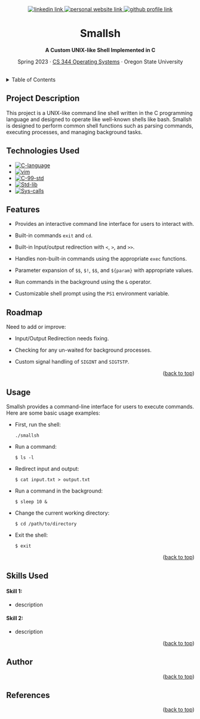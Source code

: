 <!-- Improved compatibility of back to top link: See: https://github.com/othneildrew/Best-README-Template/pull/73 -->
<a name="readme-top"></a>

<!-- Centered title section with descriptive lines -->
<div align="center">
  <p>
    <a href="www.linkedin.com/in/lubrano-alexander">
      <img src="https://img.shields.io/badge/LinkedIn-0A66C2?style=for-the-badge&logo=linkedin" alt="linkedin link" />
    </a>
    <a href="https://lubranoa.github.io">
      <img src="https://img.shields.io/badge/Personal_Site-47b51b?style=for-the-badge" alt="personal website link" />
    </a>
    <a href="https://github.com/lubranoa">
      <img src="https://img.shields.io/badge/GitHub-8A2BE2?style=for-the-badge&logo=github" alt="github profile link" />
    </a>
  </p>
  <!-- Titles and Subtitles -->
  <h1 align="center">Smallsh</h1>
  <p align="center">
    <b>A Custom UNIX-like Shell Implemented in C</b>
  </p>
  <p align="center">
    Spring 2023 · <a href="https://ecampus.oregonstate.edu/soc/ecatalog/ecoursedetail.htm?subject=CS&coursenumber=344&termcode=ALL">CS 344 Operating Systems</a> · Oregon State University
  </p>
  <br />
</div>

<!-- Table of Contents -->
<details>
  <summary>Table of Contents</summary>
    
  - [Project Description](#project-description)
  - [Technologies Used](#technologies-used)
  - [Features](#features)
  - [Usage](#usage)
    - [Highlight 1](#highlight-1)
    - [Highlight 2](#highlight-2)
  - [Skills Used](#skills-used)
    - [Skill 1](#skill-1)
    - [Skill 2](#skill-2)
  - [References](#references)

</details>

## Project Description
This project is a UNIX-like command line shell written in the C programming language and designed to operate like well-known shells like bash. Smallsh is designed to perform common shell functions such as parsing commands, executing processes, and managing background tasks.

## Technologies Used
  - [![C-language][C-language]][C-language-url]
  - [![vim][vim]][vim-url]
  - [![C-99-std][C-99-std]][C-99-std-url]
  - [![Std-lib][Std-lib]][Std-lib-url]
  - [![Sys-calls][Sys-calls]][Sys-calls-url]

## Features
  - Provides an interactive command line interface for users to interact with.

  - Built-in commands `exit` and `cd`.

  - Built-in Input/output redirection with `<`, `>`, and `>>`.

  - Handles non-built-in commands using the appropriate `exec` functions.

  - Parameter expansion of `$$`, `$!`, `$$`, and `${param}` with appropriate values.

  - Run commands in the background using the `&` operator.

  - Customizable shell prompt using the `PS1` environment variable.

## Roadmap
Need to add or improve:
    
  - Input/Output Redirection needs fixing.
    
  - Checking for any un-waited for background processes.

  - Custom signal handling of `SIGINT` and `SIGTSTP`.
 

<p align="right">(<a href="#readme-top">back to top</a>)</p>

## Usage
Smallsh provides a command-line interface for users to execute commands. Here are some basic usage examples:

  - First, run the shell:
    ```
    ./smallsh
    ```

  - Run a command:
    ```
    $ ls -l
    ```

  - Redirect input and output:
    ```
    $ cat input.txt > output.txt
    ```

  - Run a command in the background:
    ```
    $ sleep 10 &
    ```

  - Change the current working directory:
    ```
    $ cd /path/to/directory
    ```

  - Exit the shell:
    ```
    $ exit
    ```

<p align="right">(<a href="#readme-top">back to top</a>)</p>

## Skills Used
#### Skill 1:
  - description
#### Skill 2:
  - description

<p align="right">(<a href="#readme-top">back to top</a>)</p>

## Author

<p align="right">(<a href="#readme-top">back to top</a>)</p>

## References

<p align="right">(<a href="#readme-top">back to top</a>)</p>

<!-- Markdown links -->
<!-- https://www.markdownguide.org/basic-syntax/#reference-style-links -->
[C-language]: https://img.shields.io/badge/Language-grey?style=for-the-badge&logo=c&logoColor=#A8B9CC
[C-language-url]: https://en.cppreference.com/

[vim]:https://img.shields.io/badge/Vim-grey?style=for-the-badge&logo=vim&logoColor=019733
[vim-url]: https://www.vim.org/

[C-99-std]: https://img.shields.io/badge/Standard_C99_(gcc)-grey?style=for-the-badge
[C-99-std-url]: https://en.cppreference.com/w/c/99

[std-lib]: https://img.shields.io/badge/C_Standard_Library-grey?style=for-the-badge
[std-lib-url]:https://en.cppreference.com/w/c/header

[Sys-calls]: https://img.shields.io/badge/System_Calls-grey?style=for-the-badge
[Sys-calls-url]: https://man7.org/linux/man-pages/man2/syscalls.2.html